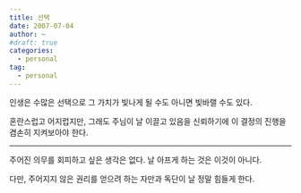 ```yaml
---
title: 선택
date: 2007-07-04
author: ~
#draft: true
categories:
  - personal
tag:
  - personal
---
```




인생은 수많은 선택으로 그 가치가 빛나게 될 수도 아니면 빛바랠 수도 있다.

혼란스럽고 어지럽지만, 그래도 주님이 날 이끌고 있음을 신뢰하기에 이 결정의 진행을 겸손히 지켜보아야 한다.

---

주어진 의무를 회피하고 싶은 생각은 없다. 날 아프게 하는 것은 이것이 아니다.

다만, 주어지지 않은 권리를 얻으려 하는 자만과 독단이 날 정말 힘들게 한다.



 






